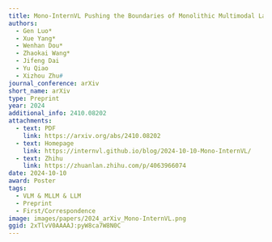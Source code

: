 ```yaml
---
title: Mono-InternVL Pushing the Boundaries of Monolithic Multimodal Large Language Models with Endogenous Visual Pre-training
authors:
  - Gen Luo*
  - Xue Yang*
  - Wenhan Dou*
  - Zhaokai Wang*
  - Jifeng Dai
  - Yu Qiao
  - Xizhou Zhu#
journal_conference: arXiv
short_name: arXiv
type: Preprint
year: 2024
additional_info: 2410.08202
attachments:
  - text: PDF
    link: https://arxiv.org/abs/2410.08202
  - text: Homepage
    link: https://internvl.github.io/blog/2024-10-10-Mono-InternVL/
  - text: Zhihu
    link: https://zhuanlan.zhihu.com/p/4063966074
date: 2024-10-10
award: Poster
tags:
  - VLM & MLLM & LLM
  - Preprint
  - First/Correspondence
image: images/papers/2024_arXiv_Mono-InternVL.png
ggid: 2xTlvV0AAAAJ:pyW8ca7W8N0C
---
```

